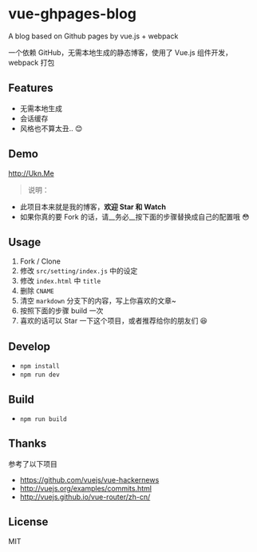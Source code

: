 # vue-ghpages-blog
A blog based on Github pages by vue.js + webpack

一个依赖 GitHub，无需本地生成的静态博客，使用了 Vue.js 组件开发，webpack 打包

## Features
- 无需本地生成
- 会话缓存
- 风格也不算太丑.. 😊

## Demo
<http://Ukn.Me>

> 说明：
- 此项目本来就是我的博客，__欢迎 Star 和 Watch__
- 如果你真的要 Fork 的话，请__务必__按下面的步骤替换成自己的配置哦 😳

## Usage
1. Fork / Clone
2. 修改 `src/setting/index.js` 中的设定
3. 修改 `index.html` 中 `title`
4. 删除 `CNAME`
5. 清空 `markdown` 分支下的内容，写上你喜欢的文章~
6. 按照下面的步骤 build 一次
7. 喜欢的话可以 Star 一下这个项目，或者推荐给你的朋友们 😆

## Develop
- `npm install`
- `npm run dev`

## Build
- `npm run build`

## Thanks
参考了以下项目
- <https://github.com/vuejs/vue-hackernews>
- <http://vuejs.org/examples/commits.html>
- <http://vuejs.github.io/vue-router/zh-cn/>

## License
MIT

